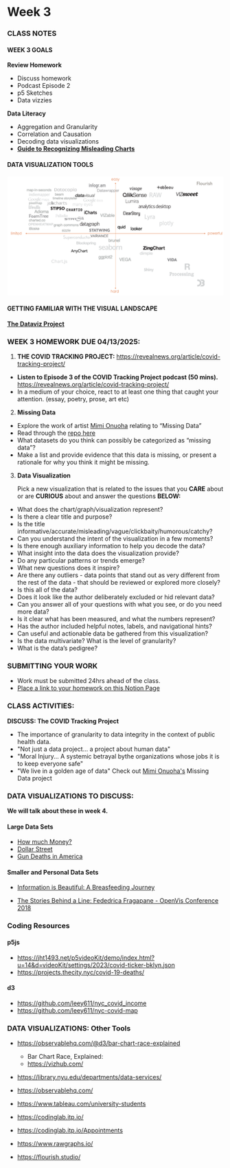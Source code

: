 # Week 3

### CLASS NOTES
#### WEEK 3 GOALS
**Review Homework**
- Discuss homework
- Podcast Episode 2
- p5 Sketches
- Data vizzies

**Data Literacy**
- Aggregation and Granularity
- Correlation and Causation
- Decoding data visualizations
- **[Guide to Recognizing Misleading Charts](https://trailhead.salesforce.com/content/learn/modules/recognizing-misleading-charts)**

#### DATA VISUALIZATION TOOLS
![Storytelling](../Images/ToolsForDataViz.png)
#### GETTING FAMILIAR WITH THE VISUAL LANDSCAPE
**[The Dataviz Project](https://datavizproject.com/)**

### WEEK 3 HOMEWORK DUE 04/13/2025:

1. **THE COVID TRACKING PROJECT:** https://revealnews.org/article/covid-tracking-project/
   <!-- This three-part podcast series exposes the Centers for Disease Control and Prevention’s (CDC's) bungled response to COVID-19 in the early days of the pandemic and takes listeners inside the massive volunteer effort to collect data about tests, cases, hospitalizations and deaths in the U.S. The United States has 4% of the world’s population, but 16% of COVID-19 deaths. This podcast series investigates the failures that led to over 1 million Americans dying from COVID-19 and what that tells us about the nation’s ability to respond to the next pandemic. This three-part series was reported by Artis Curiskis and Kara Oehler and hosted by infectious disease expert Jessica Malaty Rivera. -->

- **Listen to Episode 3 of the COVID Tracking Project podcast (50 mins).** https://revealnews.org/article/covid-tracking-project/
- In a medium of your choice, react to at least one thing that caught your attention. (essay, poetry, prose, art etc)

2. **Missing Data**

- Explore the work of artist [Mimi Onuoha](https://mimionuoha.com/) relating to “Missing Data”
- Read through the [repo here](https://github.com/MimiOnuoha/missing-datasets)
- What datasets do you think can possibly be categorized as “missing data”?
- Make a list and provide evidence that this data is missing, or present a rationale for why you think it might be missing.

3. **Data Visualization**

   Pick a new visualization that is related to the issues that you **CARE** about or are **CURIOUS** about and answer the questions **BELOW:**
   
- What does the chart/graph/visualization represent?
- Is there a clear title and purpose?
- Is the title informative/accurate/misleading/vague/clickbaity/humorous/catchy?
- Can you understand the intent of the visualization in a few moments?
- Is there enough auxiliary information to help you decode the data?
- What insight into the data does the visualization provide?
- Do any particular patterns or trends emerge?
- What new questions does it inspire?
- Are there any outliers - data points that stand out as very different from the rest of the data - that should be reviewed or explored more closely?
- Is this all of the data?
- Does it look like the author deliberately excluded or hid relevant data?
- Can you answer all of your questions with what you see, or do you need more data?
- ​Is it clear what has been measured, and what the numbers represent?
- Has the author included helpful notes, labels, and navigational hints?
- Can useful and actionable data be gathered from this visualization?
- Is the data multivariate?  What is the level of granularity?
- What is the data’s pedigree?



### SUBMITTING YOUR WORK

- Work must be submitted 24hrs ahead of the class.
- [Place a link to your homework on this Notion Page](https://www.notion.so/Week03-1cecdd96a84f808e963cc2ff848ab911)

<!-- ### GUEST ARTIST FOLLOW UP:

Guest Artist: **Ekene Ijeoma**, Director, **Studio Ijeoma**, [https://studioijeoma.com](https://studioijeoma.com/)

- To participate in the first Black Forest event in NYC http://bit.ly/m/blackforest
- To subscribe to Ekene's newsletter http://eepurl.com/h7_-6P
- Follow Ekene on instagram [@ekeneijeoma](@ekeneijeoma)
- **Projects:** [Black Forest](https://bit.ly/m/blackforest) (2022-ongoing), [A Counting](https://a-counting.us/) (2019-ongoing)
- **Features:** [Tree-planting project memorialising Black lives lost brings 40,000 trees to urban centres across the US](https://www.theartnewspaper.com/2024/07/30/black-forest-living-memorial-tree-planting-covid-19-black-communities-monument)
- **Reviews**: [Anti-melody, Insurgent Rhythm: Ekene Ijeoma’s “Deconstructed Anthems: Massachusetts” Uses the National Anthem to Shine a Light on Racial Injustice](https://www.bostonartreview.com/read/ekene-ijeoma-deconstructed-anthems-massachusetts-bca-cyclorama)
- **Interviews:** [Ekene Ijeoma Has Removed All Bad Design From His Life (Except for Streets)](https://www.curbed.com/2023/02/artist-ekene-ijeoma-interview-21-questions.html)
- **Chapters:** [Provocations on Media Architecture] (https://www.setmargins.press/books/provocations-on-media-architecture/) -->

### CLASS ACTIVITIES:

<!-- 1. [Review homework](https://docs.google.com/presentation/d/1DEIWJVzJyCSeTFdtJaDw8tnUyHQRROa3NtmFLA9BhM8/edit#slide=id.g30f7365744f_0_0) -->

**DISCUSS: The COVID Tracking Project**

- The importance of granularity to data integrity in the context of public health data.
- "Not just a data project... a project about human data"
- "Moral Injury... A systemic betrayal bythe organizations whose jobs it is to keep everyone safe"
- "We live in a golden age of data" Check out [Mimi Onuoha's](https://mimionuoha.com/) Missing Data project

### DATA VISUALIZATIONS TO DISCUSS:

**We will talk about these in week 4.**

#### Large Data Sets

- [How much Money?](https://mkorostoff.github.io/1-pixel-wealth/)
- [Dollar Street](https://www.gapminder.org/dollar-street)
- [Gun Deaths in America](https://fivethirtyeight.com/features/gun-deaths/)

#### Smaller and Personal Data Sets

- [Information is Beautiful: A Breasfeeding Journey](https://public.tableau.com/app/profile/louise.shorten/viz/InformationisBeautiful-ABreastfeedingJourney/ABreastfeedingJourney)

- [The Stories Behind a Line: Fededrica Fragapane - OpenVis Conference 2018](https://youtu.be/AloL4SuRdA4?si=vovCXnwP1qy0y_on&t=1092)

### Coding Resources

#### p5js

- https://jht1493.net/p5videoKit/demo/index.html?u=14&d=videoKit/settings/2023/covid-ticker-bklyn.json
- https://projects.thecity.nyc/covid-19-deaths/

#### d3

- https://github.com/leey611/nyc_covid_income
- https://github.com/leey611/nyc-covid-map

### DATA VISUALIZATIONS: Other Tools

- https://observablehq.com/@d3/bar-chart-race-explained

  - Bar Chart Race, Explained:
  - https://vizhub.com/

- https://library.nyu.edu/departments/data-services/
- https://observablehq.com/
- https://www.tableau.com/university-students
- https://codinglab.itp.io/
- https://codinglab.itp.io/Appointments
- https://www.rawgraphs.io/
- https://flourish.studio/

<!--
### DATA VISUALIZATIONS: Memorialization

- https://covid19impactproject.com/covid-19-memorial-ticker/
- https://www.nationalgeographic.com/culture/article/epic-covid-19-memorial-national-mall-one-stunning-photo
- https://covid19impactproject.com/2022/01/15/curating-covid-19-memorials/
- https://covid19impactproject.com/extracting-stories-from-data/spring-2021-student-project-samples/ (Focus: Tito)



### DATA VISUALIZATIONS: Storytelling

- https://editor.p5js.org/Llio2493/full/axtxL8AkK (Lilo - ITP Student Project)
- http://www.covid19evolution.live/
  The Evolution of COVID-19 - ITP Student Project
- https://mkorostoff.github.io/1-pixel-wealth/
- https://www.gapminder.org/dollar-street

### STORYTELLING

- https://chenhuiyi.studio/Tactile-Resilience-Battling-Coronavirus-in-China-Under-Censorship Tactile Resilience: Battling Coronavirus in China Under a Censored Network
- http://www.covid19evolution.live/ The Evolution of COVID-19 - ITP Student Project
- https://speakpatrice.substack.com/ Freelance journalist curating pandemic stories relevant to Africa and the African diaspora
- https://pennlisteninglab.org/visit Listening to COVID-19

### MEMORIALS, GRIEF AND MOURNING

- https://www.aidsmemorial.org/interactive-aids-quilt

- NPR: https://apps.npr.org/memorial-interactive/

- Memorials https://news.artnet.com/art-world/covid-19-memorials-1951143

- MTA https://www.youtube.com/watch?v=mH5BuYgbSsQ&t=345s

- Floral Hearts https://www.prnewswire.com/news-releases/the-floral-heart-project-to-lay-covid-19-memorials-in-nearly-100-locations-on-march-1st-301235845.html

- Flags on National Mall (and other data viz) https://suzannefirstenberg.com/

- Biden Memorial https://www.nytimes.com/live/2021/02/22/world/covid-19-coronavirus#here-is-how-covid-19s-toll-compares-with-other-causes-of-death-in-the-us

- Poor People’s Campaign https://memorial.poorpeoplescampaign.org/
-->

